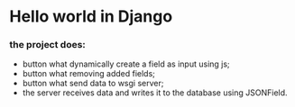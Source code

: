 # Hello world in Django  #
### the project does: ###
- button what dynamically create a field as input using js;
- button what removing added fields;
- button what send data to wsgi server;
- the server receives data and writes it to the database using JSONField.
